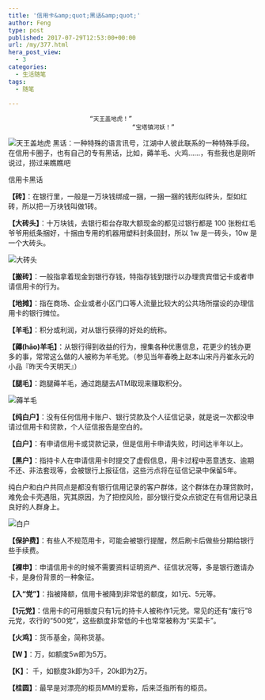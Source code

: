 ```yaml
---
title: '信用卡&amp;quot;黑话&amp;quot;'
author: Feng
type: post
published: 2017-07-29T12:53:00+00:00
url: /my/377.html
hera_post_view:
  - 3
categories:
  - 生活随笔
tags:
  - 随笔

---
```

                           “天王盖地虎！”
                                       “宝塔镇河妖！”

<img decoding="async" src="https://cdn.uu126.cn/image/0/35/3a78b1a64418d15cdd43b1a7ecd85.jpg" alt="天王盖地虎" title="天王盖地虎" />  
黑话：一种特殊的语言讯号，江湖中人彼此联系的一种特殊手段。  
在信用卡圈子，也有自己的专有黑话，比如，薅羊毛、火鸡……，有些我也是刚听说过，捞过来瞧瞧吧

信用卡黑话

**【砖】**：在银行里，一般是一万块钱绑成一捆，一捆一捆的钱形似砖头，型如红砖，所以把一万块钱叫做1砖。

**【大砖头】**：十万块钱，去银行柜台存取大额现金的都见过银行都是 100 张粉红毛爷爷用纸条捆好，十捆由专用的机器用塑料封条固封，所以 1w 是一砖头，10w 是一个大砖头。

<img decoding="async" src="https://cdn.uu126.cn/image/3/8f/246fed4993866b46b60ea7c16fe54.jpg" alt="大砖头" title="大砖头" /> 

**【搬砖】**：一般指拿着现金到银行存钱，特指存钱到银行以办理贵宾借记卡或者申请信用卡的行为。

**【地摊】**：指在商场、企业或者小区门口等人流量比较大的公共场所摆设的办理信用卡的银行摊位。

**【羊毛】**：积分或利润，对从银行获得的好处的统称。

**【薅(hāo)羊毛】**：从银行得到收益的行为，搜集各种优惠信息，花更少的钱办更多的事，常常这么做的人被称为羊毛党。（参见当年春晚上赵本山宋丹丹崔永元的小品『昨天今天明天』）

**【腿毛】**：跑腿薅羊毛，通过跑腿去ATM取现来赚取积分。

<img decoding="async" src="https://cdn.uu126.cn/image/3/a6/56996685df2d8a5914cb63ebf9f56.jpg" alt="薅羊毛" title="薅羊毛" /> 

**【纯白户】**：没有任何信用卡账户、银行贷款及个人征信记录，就是说一次都没申请过信用卡和贷款，个人征信报告是空白的。

**【白户】**：有申请信用卡或贷款记录，但是信用卡申请失败，时间达半年以上。

**【黑户】**：指持卡人在申请信用卡时提交了虚假信息，用卡过程中恶意透支、逾期不还、非法套现等，会被银行上报征信，这些污点将在征信记录中保留5年。

纯白户和白户共同点是都没有银行信用记录的客户群体，这个群体在办理贷款时，难免会卡壳遇阻，究其原因，为了把控风险，部分银行受众点锁定在有信用记录且良好的人群身上。

<img decoding="async" src="https://cdn.uu126.cn/image/8/94/17a73985c229c871ae6ab2aabbcb3.jpg" alt="白户" title="白户" /> 

**【保护费】**：有些人不规范用卡，可能会被银行提醒，然后刷卡后做些分期给银行些手续费。

**【裸申】**：申请信用卡的时候不需要资料证明资产、征信状况等，多是银行邀请办卡，是身份背景的一种象征。

**【入“党”】**：指被降额，信用卡被降到非常低的额度，如1元、5元等。

**【1元党】**：信用卡的可用额度只有1元的持卡人被称作1元党。常见的还有“废行”8元党，农行的“500党”，这些额度非常低的卡也常常被称为“买菜卡”。

**【火鸡】**：货币基金，简称货基。

**【W 】**：万，如额度5w即为5万。

**【K】**： 千，如额度3k即为3千，20k即为2万。

**【桂圆】**：最早是对漂亮的柜员MM的爱称，后来泛指所有的柜员。